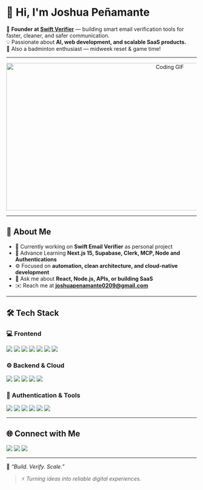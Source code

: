 # 👋 Hi, I'm Joshua Peñamante

🚀 **Founder at [Swift Verifier](https://swiftverifier.cloud)** — building smart email verification tools for faster, cleaner, and safer communication.  
💡 Passionate about **AI, web development, and scalable SaaS products.**  
🏸 Also a badminton enthusiast — midweek reset & game time!

---

<div align="center">
  <img src="https://media.giphy.com/media/qgQUggAC3Pfv687qPC/giphy.gif" width="850" height="390" alt="Coding GIF" />
</div>

---

## 🧠 About Me
- 🔭 Currently working on **Swift Email Verifier** as personal project
- 🌱 Advance Learning **Next.js 15, Supabase, Clerk, MCP, Node and Authentications**
- ⚙️ Focused on **automation, clean architecture, and cloud-native development**
- 💬 Ask me about **React, Node.js, APIs, or building SaaS**
- ✉️ Reach me at **joshuapenamante0209@gmail.com**

---

## 🛠️ Tech Stack

### 💻 Frontend
<p align="left">
  <img src="https://img.shields.io/badge/HTML5-E34F26?style=for-the-badge&logo=html5&logoColor=white" />
  <img src="https://img.shields.io/badge/CSS3-1572B6?style=for-the-badge&logo=css3&logoColor=white" />
  <img src="https://img.shields.io/badge/SCSS-CC6699?style=for-the-badge&logo=sass&logoColor=white" />
  <img src="https://img.shields.io/badge/TailwindCSS-38B2AC?style=for-the-badge&logo=tailwindcss&logoColor=white" />
  <img src="https://img.shields.io/badge/Ember.js-E04E39?style=for-the-badge&logo=emberdotjs&logoColor=white" />
  <img src="https://img.shields.io/badge/React-61DAFB?style=for-the-badge&logo=react&logoColor=000" />
  <img src="https://img.shields.io/badge/Next.js-000000?style=for-the-badge&logo=nextdotjs&logoColor=white" />
</p>

### ⚙️ Backend & Cloud
<p align="left">
  <img src="https://img.shields.io/badge/PHP-777BB4?style=for-the-badge&logo=php&logoColor=white" />
  <img src="https://img.shields.io/badge/Node.js-339933?style=for-the-badge&logo=nodedotjs&logoColor=white" />
  <img src="https://img.shields.io/badge/Supabase-3ECF8E?style=for-the-badge&logo=supabase&logoColor=white" />
  <img src="https://img.shields.io/badge/PostgreSQL-4169E1?style=for-the-badge&logo=postgresql&logoColor=white" />
  <img src="https://img.shields.io/badge/Stripe-635BFF?style=for-the-badge&logo=stripe&logoColor=white" />
</p>

### 🔐 Authentication & Tools
<p align="left">
  <img src="https://img.shields.io/badge/Clerk-000000?style=for-the-badge&logo=clerk&logoColor=white" />
  <img src="https://img.shields.io/badge/Windsurf-4A90E2?style=for-the-badge&logo=windicss&logoColor=white" />
  <img src="https://img.shields.io/badge/Git-F05032?style=for-the-badge&logo=git&logoColor=white" />
  <img src="https://img.shields.io/badge/GitHub-181717?style=for-the-badge&logo=github&logoColor=white" />
  <img src="https://img.shields.io/badge/Vercel-000000?style=for-the-badge&logo=vercel&logoColor=white" />
  <img src="https://img.shields.io/badge/VSCode-007ACC?style=for-the-badge&logo=visualstudiocode&logoColor=white" />
</p>

---

## 🌐 Connect with Me  
<p align="left">
  <a href="https://swiftverifier.cloud"><img src="https://img.shields.io/badge/🌍_Website-0078D4?style=for-the-badge&logo=google-chrome&logoColor=white" /></a>
  <a href="https://linkedin.com/in/joshuapenamante"><img src="https://img.shields.io/badge/LinkedIn-0A66C2?style=for-the-badge&logo=linkedin&logoColor=white" /></a>
  <a href="mailto:hello@swiftverifier.cloud"><img src="https://img.shields.io/badge/Email-joshuapenamante0209@gmail.com-EA4335?style=for-the-badge&logo=gmail&logoColor=white" /></a>
</p>

---

💬 *“Build. Verify. Scale.”*  
> ⚡ *Turning ideas into reliable digital experiences.*
